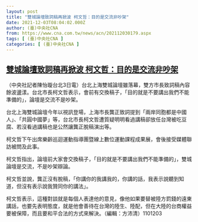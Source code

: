 ```yaml
---
layout: post
title: "雙城論壇致詞稿再掀波 柯文哲：目的是交流非吵架"
date: 2021-12-03T08:04:02.000Z
author: (臺)中央社CNA
from: https://www.cna.com.tw/news/acn/202112030179.aspx
tags: [ (臺)中央社CNA ]
categories: [ (臺)中央社CNA ]
---
```

<!--1638518642000-->
[雙城論壇致詞稿再掀波 柯文哲：目的是交流非吵架](https://www.cna.com.tw/news/acn/202112030179.aspx)
------

<div>
<div></div><div><p>（中央社記者陳怡璇台北3日電）台北上海雙城論壇雖落幕，雙方市長致詞稿內容餘波盪漾。台北市長柯文哲表示，會前有交換稿子，「目的就是不要講出我們不能準備的」，論壇是交流不是吵架。</p><p>台北上海雙城論壇今年以視訊登場，上海市長龔正致詞提到「兩岸同胞都是中國人」、「共圓中國夢」等，台北市長柯文哲遭質疑明明看過講稿卻放任台灣被吃豆腐、若沒看過講稿也是公然讓龔正脫稿演出等。</p><p>柯文哲下午出席樂齡巡迴運動指導團暨線上數位運動課程成果展，會後接受媒體聯訪被問及此事。</p><p>柯文哲指出，論壇前大家會交換稿子，「目的就是不要講出我們不能準備的」，雙城論壇是交流，不是吵架辯論。</p><p>柯文哲並說，龔正沒有脫稿，「你講你的我講我的，你講的話，我表示說聽到知道，但沒有表示說我贊同你的講法」。</p><p>柯文哲表示，這種對談就是每個人表達他的意見，像他如果要替被陸方罰錢的遠東講話，也要先表明態度，就是他會善待在台灣的陸生、陸配，但在大陸的台商權益要被保障，而且要和平合法的方式來解決。（編輯：方沛清）1101203</p></div>
</div>
